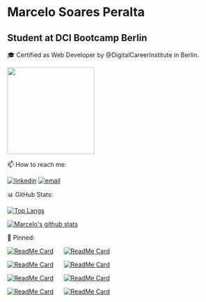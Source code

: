 # Marcelo Soares Peralta

## Student at DCI Bootcamp Berlin

:mortar_board: Certified as Web Developer by @DigitalCareerInstitute in Berlin.  

<img height="200" src="https://github.com/marcelosperalta/dci/blob/master/img_mern.png"/>

:mailbox: How to reach me:  

[![linkedin](https://img.shields.io/badge/LinkedIn-Marcelo%20Soares%20Peralta-blue)](https://www.linkedin.com/in/marcelo-soares-peralta-b1a7aa95/)
<a href="mailto:marcelosperalta@gmail.com">![email](https://img.shields.io/badge/e--mail-marcelosperalta%40gmail.com-red)</a>

:bar_chart: GitHub Stats:

[![Top Langs](https://github-readme-stats.marcelosperalta.vercel.app/api/top-langs/?username=marcelosperalta&layout=compact&hide=java,objective-c)](https://github.com/marcelosperalta)

[![Marcelo's github stats](https://github-readme-stats.marcelosperalta.vercel.app/api?username=marcelosperalta&show_icons=true&count_private=true)](https://github.com/anuraghazra/github-readme-stats)

:pushpin: Pinned:

[![ReadMe Card](https://github-readme-stats.marcelosperalta.vercel.app/api/pin/?username=marcelosperalta&repo=bootcamp_rocketseat)](https://github.com/marcelosperalta/bootcamp_rocketseat)&nbsp;&nbsp;&nbsp;&nbsp;&nbsp;&nbsp;[![ReadMe Card](https://github-readme-stats.marcelosperalta.vercel.app/api/pin/?username=marcelosperalta&repo=bootcamp_dci)](https://github.com/marcelosperalta/bootcamp_dci)

[![ReadMe Card](https://github-readme-stats.marcelosperalta.vercel.app/api/pin/?username=marcelosperalta&repo=app_front-end_e-learning_platform)](https://github.com/marcelosperalta/app_front-end_e-learning_platform)&nbsp;&nbsp;&nbsp;&nbsp;&nbsp;&nbsp;[![ReadMe Card](https://github-readme-stats.marcelosperalta.vercel.app/api/pin/?username=marcelosperalta&repo=app_fullstack_e-learning_platform)](https://github.com/marcelosperalta/app_fullstack_e-learning_platform)

[![ReadMe Card](https://github-readme-stats.marcelosperalta.vercel.app/api/pin/?username=marcelosperalta&repo=app_front-end_orphanages_finder)](https://github.com/marcelosperalta/app_front-end_orphanages_finder)&nbsp;&nbsp;&nbsp;&nbsp;&nbsp;&nbsp;[![ReadMe Card](https://github-readme-stats.marcelosperalta.vercel.app/api/pin/?username=marcelosperalta&repo=app_fullstack_orphanages_finder)](https://github.com/marcelosperalta/app_fullstack_orphanages_finder)

[![ReadMe Card](https://github-readme-stats.marcelosperalta.vercel.app/api/pin/?username=marcelosperalta&repo=ui_clone_tesla)](https://github.com/marcelosperalta/ui_clone_tesla)&nbsp;&nbsp;&nbsp;&nbsp;&nbsp;&nbsp;[![ReadMe Card](https://github-readme-stats.marcelosperalta.vercel.app/api/pin/?username=marcelosperalta&repo=ui_clone_pinterest)](https://github.com/marcelosperalta/ui_clone_pinterest)
